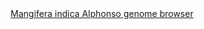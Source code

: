 <div id="Mangifera_indica_Alphonso_genome_browser" align="center">
  <a href="https://ink-blot.github.io/?sessionURL=blob:zZVbb6M4FID_yspPuxIhXEPIW9Jc2yRD0jYkGY0iAwacgA3YgYaq_33dTDOj1VbbdrWXSgiBOeac4.8zPIISFQxTAjpAk1VTNoEEWEyrW5hmCZrDFDHQCWHCkAQKFKICER.BziMIIePwfjkVE2POM9ZpNgMYNiJEaIp9JjNdhlmD0SOPkQhtaDJMYU0JrJjs01QEc9iESRZTwmgT.j5irKE0M0SiXQXF6fJsd34l2qXHhONz1p0oQhQWyCEU1WISoIc3CnlP5sga64eZlm3NhwVpD9R7vjndQjr0evXKd_dfqml.tQyc9c31KGT4rkR9I7G7MW4pk3Q8j45F1uQzr7fdf7kz1gs3s8P2fqu2jZm7KrFyM_BRkHldc2KKJtKCZI6BN1nYS_qnxaKIx7NT2hUNYfAkgYT6R7HswI8L1eqYktI2JMO0G89XpmSbtmi7oBh0vn6TAC.gfxDRXx8BP2WCDWAoP54xSYAWASpAp2EriqXatmYalqHYtvokPYJjkfzD8FJIBA28QwHmu4BymdGCC05RGOpyVIt6Qpyc2YnEbwd_IrL7pRUdPddZBPs6L6vVddbL4Xp4uFPxPaGuZ.W3Tln4VKvN62FojMxypNl.xu2tPW0peCxzD4uO3t16SIsUchH6PCTuX8hCQiiH_Hm_SiBGOIpFjKVIwKcJFZxBEXm_KtIv4lBN5TcRVGKGPZxgfnJFSlqBjq6ZLUP9oYb.76jwY_feLpdtra3abX2n7gR.Lj4hwY6RjMmiG7n0wz.Z8eG5n0iUiirbgW6s62pUV5Rsxvtpz6pXwoYlyb2ldbfOy.1c34.d4ZDsdf.qdYo31y1tcByNRtFV_kdRPr6KF2_EyE9tSlhgSPirOqiWbWl_IdCLJsb_oskz2ORvi_La7E.kSs16_DDoLft6enSntZU6huOqcAF5d249TEI1ccjAg5tJ7M2Xs.lADaK2WUwca5IbbMTqD6ny6kp.XBbVUFrW27aY_6EtsgfTd2jxEvaJ.G.81IFTjeWTa7gJBiTob531.EDDXmbcWD22iB6qAK9c21l1GYx5YWb96jRpFbR7cNNWKTp6i_9lbS6gv99efiYJjkiKzqhfuLWevj39Dg--">Mangifera indica Alphonso genome browser</a>
</div>
